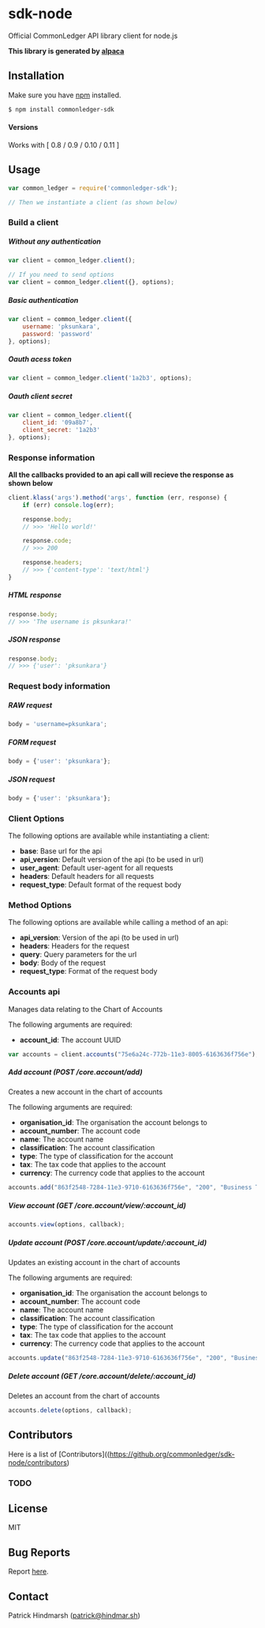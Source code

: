 # sdk-node

Official CommonLedger API library client for node.js

__This library is generated by [alpaca](https://github.com/pksunkara/alpaca)__

## Installation

Make sure you have [npm](https://npmjs.org) installed.

```bash
$ npm install commonledger-sdk
```

#### Versions

Works with [ 0.8 / 0.9 / 0.10 / 0.11 ]

## Usage

```js
var common_ledger = require('commonledger-sdk');

// Then we instantiate a client (as shown below)
```

### Build a client

##### Without any authentication

```js
var client = common_ledger.client();

// If you need to send options
var client = common_ledger.client({}, options);
```

##### Basic authentication

```js
var client = common_ledger.client({
    username: 'pksunkara',
    password: 'password'
}, options);
```

##### Oauth acess token

```js
var client = common_ledger.client('1a2b3', options);
```

##### Oauth client secret

```js
var client = common_ledger.client({
    client_id: '09a8b7',
    client_secret: '1a2b3'
}, options);
```

### Response information

__All the callbacks provided to an api call will recieve the response as shown below__

```js
client.klass('args').method('args', function (err, response) {
    if (err) console.log(err);

    response.body;
    // >>> 'Hello world!'

    response.code;
    // >>> 200

    response.headers;
    // >>> {'content-type': 'text/html'}
}
```

##### HTML response

```js
response.body;
// >>> 'The username is pksunkara!'
```

##### JSON response

```js
response.body;
// >>> {'user': 'pksunkara'}
```

### Request body information

##### RAW request

```js
body = 'username=pksunkara';
```

##### FORM request

```js
body = {'user': 'pksunkara'};
```

##### JSON request

```js
body = {'user': 'pksunkara'};
```

### Client Options

The following options are available while instantiating a client:

 * __base__: Base url for the api
 * __api_version__: Default version of the api (to be used in url)
 * __user_agent__: Default user-agent for all requests
 * __headers__: Default headers for all requests
 * __request_type__: Default format of the request body

### Method Options

The following options are available while calling a method of an api:

 * __api_version__: Version of the api (to be used in url)
 * __headers__: Headers for the request
 * __query__: Query parameters for the url
 * __body__: Body of the request
 * __request_type__: Format of the request body

### Accounts api

Manages data relating to the Chart of Accounts

The following arguments are required:

 * __account_id__: The account UUID

```js
var accounts = client.accounts("75e6a24c-772b-11e3-8005-6163636f756e");
```

##### Add account (POST /core.account/add)

Creates a new account in the chart of accounts

The following arguments are required:

 * __organisation_id__: The organisation the account belongs to
 * __account_number__: The account code
 * __name__: The account name
 * __classification__: The account classification
 * __type__: The type of classification for the account
 * __tax__: The tax code that applies to the account
 * __currency__: The currency code that applies to the account

```js
accounts.add("863f2548-7284-11e3-9710-6163636f756e", "200", "Business Tax Account 1", "ASSET", "BANK", "NONE", "NZD", options, callback);
```

##### View account (GET /core.account/view/:account_id)





```js
accounts.view(options, callback);
```

##### Update account (POST /core.account/update/:account_id)

Updates an existing account in the chart of accounts

The following arguments are required:

 * __organisation_id__: The organisation the account belongs to
 * __account_number__: The account code
 * __name__: The account name
 * __classification__: The account classification
 * __type__: The type of classification for the account
 * __tax__: The tax code that applies to the account
 * __currency__: The currency code that applies to the account

```js
accounts.update("863f2548-7284-11e3-9710-6163636f756e", "200", "Business Tax Account 1", "ASSET", "BANK", "NONE", "NZD", options, callback);
```

##### Delete account (GET /core.account/delete/:account_id)

Deletes an account from the chart of accounts



```js
accounts.delete(options, callback);
```

## Contributors
Here is a list of [Contributors]((https://github.org/commonledger/sdk-node/contributors)

### TODO

## License
MIT

## Bug Reports
Report [here](https://github.org/commonledger/sdk-node/issues).

## Contact
Patrick Hindmarsh (patrick@hindmar.sh)
